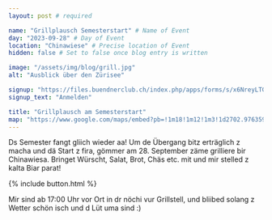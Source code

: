 ```yaml
---
layout: post # required

name: "Grillplausch Semesterstart" # Name of Event
day: "2023-09-28" # Day of Event
location: "Chinawiese" # Precise location of Event
hidden: false # Set to false once blog entry is written

image: "/assets/img/blog/grill.jpg" 
alt: "Ausblick über den Zürisee"

signup: "https://files.buendnerclub.ch/index.php/apps/forms/s/x6NreyLTGfZeAWqZy8toLG7N"
signup_text: "Anmelden"

title: "Grillplausch am Semesterstart"
map: "https://www.google.com/maps/embed?pb=!1m18!1m12!1m3!1d2702.9763596439175!2d8.548094579345703!3d47.35385950000001!2m3!1f0!2f0!3f0!3m2!1i1024!2i768!4f13.1!3m3!1m2!1s0x479aa7727793c405%3A0x4ff55c48c9ac7f2a!2sElektrogrill%20Z%C3%BCrichhorn!5e0!3m2!1sen!2suk!4v1694024418904!5m2!1sen!2suk"
---
```


Ds Semester fangt gliich wieder aa! Um de Übergang bitz erträglich z macha und dä Start z fira, gömmer am 28. September zäme grilliere bir Chinawiesa. Bringet Würscht, Salat, Brot, Chäs etc. mit und mir stelled z kalta Biar parat!

{% include button.html %}

Mir sind ab 17:00 Uhr vor Ort in dr nöchi vur Grillstell, und bliibed solang z Wetter schön isch und d Lüt uma sind :)